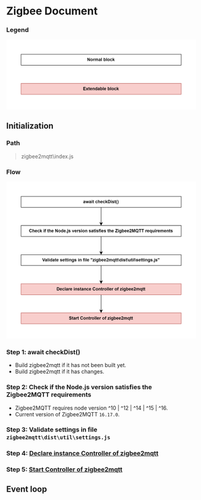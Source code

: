 # Zigbee Document

### Legend
<img src="images/legend.png" width="550"/>

## Initialization

### Path
> zigbee2mqtt\index.js

### Flow
<img src="images/README.png" width="550"/>

### Step 1: await checkDist()
- Build zigbee2mqtt if it has not been built yet.
- Build zigbee2mqtt if it has changes.

### Step 2: Check if the Node.js version satisfies the Zigbee2MQTT requirements
- Zigbee2MQTT requires node version ^10 | ^12 | ^14 | ^15 | ^16.
- Current version of Zigbee2MQTT `16.17.0`.

### Step 3: Validate settings in file `zigbee2mqtt\dist\util\settings.js`

### Step 4: [Declare instance Controller of zigbee2mqtt](sub_flow/4_declare_instance_controller_of_zigbee2mqtt.md)

### Step 5: [Start Controller of zigbee2mqtt](sub_flow/5_start_controller_of_zigbee2mqtt.md)

## Event loop
